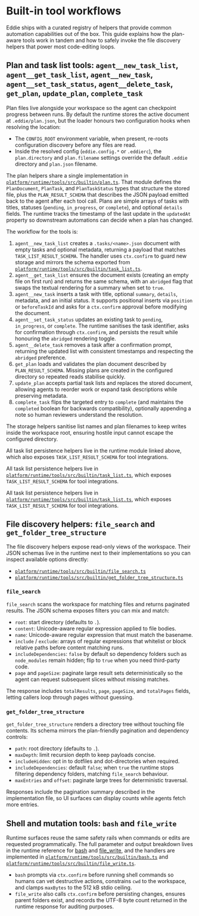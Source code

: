 # Built-in tool workflows

Eddie ships with a curated registry of helpers that provide common automation
capabilities out of the box. This guide explains how the plan-aware tools work
in tandem and how to safely invoke the file discovery helpers that power most
code-editing loops.

## Plan and task list tools: `agent__new_task_list`, `agent__get_task_list`, `agent__new_task`, `agent__set_task_status`, `agent__delete_task`, `get_plan`, `update_plan`, `complete_task`

Plan files live alongside your workspace so the agent can checkpoint progress
between runs. By default the runtime stores the active document at
`.eddie/plan.json`, but the loader honours two configuration hooks when
resolving the location:

- The `CONFIG_ROOT` environment variable, when present, re-roots configuration
  discovery before any files are read.
- Inside the resolved config (`eddie.config.*` or `.eddierc`), the
  `plan.directory` and `plan.filename` settings override the default `.eddie`
  directory and `plan.json` filename.

The plan helpers share a single implementation in
[`platform/runtime/tools/src/builtin/plan.ts`](../platform/runtime/tools/src/builtin/plan.ts).
That module defines the `PlanDocument`, `PlanTask`, and `PlanTaskStatus` types
that structure the stored file, plus the `PLAN_RESULT_SCHEMA` that describes the
JSON payload emitted back to the agent after each tool call. Plans are simple
arrays of tasks with titles, statuses (`pending`, `in_progress`, or
`complete`), and optional `details` fields. The runtime tracks the timestamp of
the last update in the `updatedAt` property so downstream automations can decide
when a plan has changed.

The workflow for the tools is:

1. `agent__new_task_list` creates a `.tasks/<name>.json` document with empty
   tasks and optional metadata, returning a payload that matches
   `TASK_LIST_RESULT_SCHEMA`. The handler uses `ctx.confirm` to guard new
   storage and mirrors the schema exported from
   [`platform/runtime/tools/src/builtin/task_list.ts`](../platform/runtime/tools/src/builtin/task_list.ts).
2. `agent__get_task_list` ensures the document exists (creating an empty file on
   first run) and returns the same schema, with an `abridged` flag that swaps the
   textual rendering for a summary when set to `true`.
3. `agent__new_task` inserts a task with title, optional `summary`, `details`,
   metadata, and an initial status. It supports positional inserts via
   `position` or `beforeTaskId` and asks for a `ctx.confirm` approval before
   modifying the document.
4. `agent__set_task_status` updates an existing task to `pending`,
   `in_progress`, or `complete`. The runtime sanitises the task identifier,
   asks for confirmation through `ctx.confirm`, and persists the result while
   honouring the `abridged` rendering toggle.
5. `agent__delete_task` removes a task after a confirmation prompt, returning
   the updated list with consistent timestamps and respecting the `abridged`
   preference.
6. `get_plan` loads and validates the plan document described by
   `PLAN_RESULT_SCHEMA`. Missing plans are created in the configured directory
   so repeated reads stabilise quickly.
7. `update_plan` accepts partial task lists and replaces the stored document,
   allowing agents to reorder work or expand task descriptions while preserving
   metadata.
8. `complete_task` flips the targeted entry to `complete` (and maintains the
   `completed` boolean for backwards compatibility), optionally appending a note
   so human reviewers understand the resolution.

The storage helpers sanitise list names and plan filenames to keep writes inside
the workspace root, ensuring hostile input cannot escape the configured
directory.

All task list persistence helpers live in the runtime module linked above, which
also exposes `TASK_LIST_RESULT_SCHEMA` for tool integrations.

All task list persistence helpers live in
[`platform/runtime/tools/src/builtin/task_list.ts`](../platform/runtime/tools/src/builtin/task_list.ts),
which exposes `TASK_LIST_RESULT_SCHEMA` for tool integrations.

All task list persistence helpers live in
[`platform/runtime/tools/src/builtin/task_list.ts`](../platform/runtime/tools/src/builtin/task_list.ts),
which exposes `TASK_LIST_RESULT_SCHEMA` for tool integrations.

## File discovery helpers: `file_search` and `get_folder_tree_structure`

The file discovery helpers expose read-only views of the workspace. Their JSON
schemas live in the runtime next to their implementations so you can inspect
available options directly:

- [`platform/runtime/tools/src/builtin/file_search.ts`](../platform/runtime/tools/src/builtin/file_search.ts)
- [`platform/runtime/tools/src/builtin/get_folder_tree_structure.ts`](../platform/runtime/tools/src/builtin/get_folder_tree_structure.ts)

### `file_search`

`file_search` scans the workspace for matching files and returns paginated
results. The JSON schema exposes filters you can mix and match:

- `root`: start directory (defaults to `.`).
- `content`: Unicode-aware regular expression applied to file bodies.
- `name`: Unicode-aware regular expression that must match the basename.
- `include` / `exclude`: arrays of regular expressions that whitelist or block
  relative paths before content matching runs.
- `includeDependencies`: `false` by default so dependency folders such as
  `node_modules` remain hidden; flip to `true` when you need third-party code.
- `page` and `pageSize`: paginate large result sets deterministically so the
  agent can request subsequent slices without missing matches.

The response includes `totalResults`, `page`, `pageSize`, and `totalPages`
fields, letting callers loop through pages without guessing.

### `get_folder_tree_structure`

`get_folder_tree_structure` renders a directory tree without touching file
contents. Its schema mirrors the plan-friendly pagination and dependency
controls:

- `path`: root directory (defaults to `.`).
- `maxDepth`: limit recursion depth to keep payloads concise.
- `includeHidden`: opt in to dotfiles and dot-directories when required.
- `includeDependencies`: default `false`; when `true` the runtime stops filtering
  dependency folders, matching `file_search` behaviour.
- `maxEntries` and `offset`: paginate large trees for deterministic traversal.

Responses include the pagination summary described in the implementation file,
so UI surfaces can display counts while agents fetch more entries.

## Shell and mutation tools: `bash` and `file_write`

Runtime surfaces reuse the same safety rails when commands or edits are
requested programmatically. The full parameter and output breakdown lives in
the runtime reference for [bash](../platform/runtime/tools/README.md#bash) and
[file_write](../platform/runtime/tools/README.md#file_write), and the handlers
are implemented in
[`platform/runtime/tools/src/builtin/bash.ts`](../platform/runtime/tools/src/builtin/bash.ts)
and
[`platform/runtime/tools/src/builtin/file_write.ts`](../platform/runtime/tools/src/builtin/file_write.ts).

- `bash` prompts via `ctx.confirm` before running shell commands so humans can
  vet destructive actions, constrains `cwd` to the workspace, and clamps `maxBytes`
  to the 512 kB stdio ceiling.
- `file_write` also calls `ctx.confirm` before persisting changes, ensures parent
  folders exist, and records the UTF-8 byte count returned in the runtime
  response for auditing purposes.
